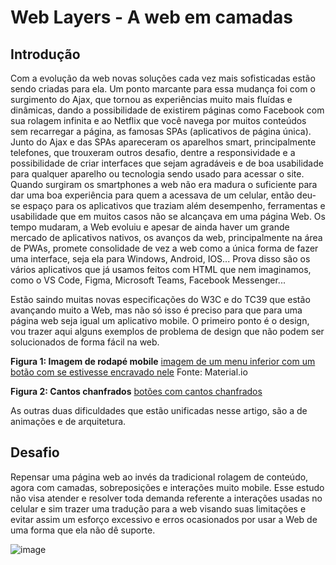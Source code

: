 # Web Layers - A web em camadas

## Introdução

Com a evolução da web novas soluções cada vez mais sofisticadas estão sendo criadas para ela. Um ponto marcante para essa mudança foi com o surgimento do Ajax, que tornou as experiências muito mais fluídas e dinâmicas, dando a possibilidade de existirem páginas como Facebook com sua rolagem infinita e ao Netflix que você navega por muitos conteúdos sem recarregar a página, as famosas SPAs (aplicativos de página única). Junto do Ajax e das SPAs apareceram os aparelhos smart, principalmente telefones, que trouxeram outros desafio, dentre a responsividade e a possibilidade de criar interfaces que sejam agradáveis e de boa usabilidade para qualquer aparelho ou tecnologia sendo usado para acessar o site. Quando surgiram os smartphones a web não era madura o suficiente para dar uma boa experiência para quem a acessava de um celular, então deu-se espaço para os aplicativos que traziam além desempenho, ferramentas e usabilidade que em muitos casos não se alcançava em uma página Web. Os tempo mudaram, a Web evoluiu e apesar de ainda haver um grande mercado de aplicativos nativos, os avanços da web, principalmente na área de PWAs, promete consolidade de vez a web como a única forma de fazer uma interface, seja ela para Windows, Android, IOS... Prova disso são os vários aplicativos que já usamos feitos com HTML que nem imaginamos, como o VS Code, Figma, Microsoft Teams, Facebook Messenger...

Estão saindo muitas novas especificações do W3C e do TC39 que estão avançando muito a Web, mas não só isso é preciso para que para uma página web seja igual um aplicativo mobile. O primeiro ponto é o design, vou trazer aqui alguns exemplos de problema de design que não podem ser solucionados de forma fácil na web.

**Figura 1: Imagem de rodapé mobile**
[imagem de um menu inferior com um botão com se estivesse encravado nele](https://lh3.googleusercontent.com/ujBYvkW-lp562Asx3R0l0Bm4ZLACqIys0JxAYyrr_EUk_lPnAHT7zXbVOeGU9uYM4fFR8pzdM39UDQiAj_h66CL3O9b95P6YB4zG=w1064-v0)
Fonte: Material.io

**Figura 2: Cantos chanfrados**
[botões com cantos chanfrados](https://lh3.googleusercontent.com/kJvyrvUbUL5LBggF9JnqED-YQ_OfDoVp5gjWdeqV11DrpN7k3Rv4LgF3mTE4SfSPBnnZqU3dHObr8CiC7DP4hnGndO83o2-nhKeTcw=w1064-v0)

As outras duas dificuldades que estão unificadas nesse artigo, são a de animações e de arquitetura.

## Desafio

Repensar uma página web ao invés da tradicional rolagem de conteúdo, agora com camadas, sobreposições e interações muito mobile. Esse estudo não visa atender e resolver toda demanda referente a interações usadas no celular e sim trazer uma tradução para a web visando suas limitações e evitar assim um esforço excessivo e erros ocasionados por usar a Web de uma forma que ela não dê suporte.

![image](https://user-images.githubusercontent.com/27368585/126732419-b6891926-28d3-4f60-943b-11bda47e66f9.png)


